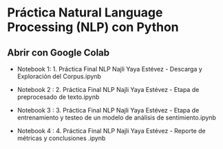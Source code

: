 # Práctica Natural Language Processing (NLP) con Python


## Abrir con Google Colab

- Notebook 1:  1. Práctica Final NLP Najli Yaya Estévez  - Descarga y Exploración del Corpus.ipynb


- Notebook 2 : 2. Práctica Final NLP Najli Yaya Estévez  - Etapa de preprocesado de texto.ipynb


- Notebook 3 : 3. Práctica Final NLP Najli Yaya Estévez  - Etapa de entrenamiento y testeo de un modelo de análisis de sentimiento.ipynb


- Notebook 4 :  4. Práctica Final NLP Najli Yaya Estévez  - Reporte de métricas y conclusiones .ipynb

